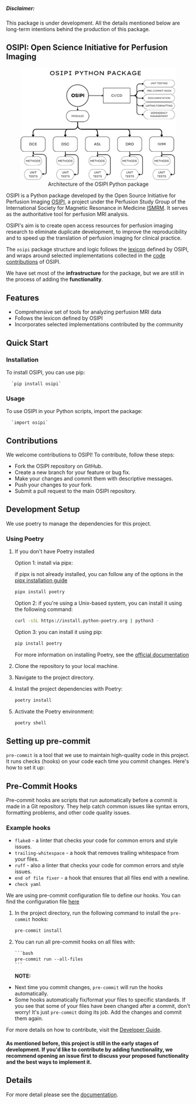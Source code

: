 ##### Disclaimer:

This package is under development. All the details mentioned below are long-term intentions behind the production of this package.

## OSIPI: Open Science Initiative for Perfusion Imaging

<figure>
  <img src="./assets/blueprint.png" alt="Blueprint">
  <figcaption style="text-align: center;">Architecture of the OSIPI Python package</figcaption>
</figure>

OSIPI is a Python package developed by the Open Source Initiative for Perfusion Imaging [OSIPI](https://osipi.ismrm.org/), a project under the Perfusion Study Group of the International Society for Magnetic Resonance in Medicine [ISMRM](https://www.ismrm.org/). It serves as the authoritative tool for perfusion MRI analysis.

OSIPI's aim is to create open access resources for perfusion imaging research to eliminate duplicate development, to improve the reproducibility and to speed up the translation of perfusion imaging for clinical practice.

The `osipi` package structure and logic follows the [lexicon](https://osipi.github.io/OSIPI_CAPLEX/) defined by OSIPI, and wraps around selected implementations collected in the [code contributions](https://github.com/OSIPI/DCE-DSC-MRI_CodeCollection) of OSIPI.

We have set most of the **infrastructure** for the package, but we are still in the process of adding the **functionality**.

## Features

- Comprehensive set of tools for analyzing perfusion MRI data
- Follows the lexicon defined by OSIPI
- Incorporates selected implementations contributed by the community

## Quick Start

### Installation

To install OSIPI, you can use pip:

      `pip install osipi`

### Usage

To use OSIPI in your Python scripts, import the package:

      `import osipi`

## Contributions

We welcome contributions to OSIPI! To contribute, follow these steps:

- Fork the OSIPI repository on GitHub.
- Create a new branch for your feature or bug fix.
- Make your changes and commit them with descriptive messages.
- Push your changes to your fork.
- Submit a pull request to the main OSIPI repository.

## Development Setup

We use poetry to manage the dependencies for this project.

### Using Poetry

1. If you don't have Poetry installed 

     Option 1: install via pipx:

      if pipx is not already installed, you can follow any of the options in the [pipx installation guide](https://pipx.pypa.io/stable/installation/)
    
      ```bash
      pipx install poetry
      ```
 

     Option 2: if you're using a Unix-based system, you can install it using the following command:

     ```bash
     curl -sSL https://install.python-poetry.org | python3 -
     ```
  
     Option 3: you can install it using pip:
   
     ```bash
     pip install poetry
     ```
   
 
  
   For more information on installing Poetry, see the [official documentation](https://python-poetry.org/docs/)

2. Clone the repository to your local machine.
3. Navigate to the project directory.
4. Install the project dependencies with Poetry:

   ```bash
   poetry install
   ```

5. Activate the Poetry environment:

   ```bash
   poetry shell
   ```

## Setting up pre-commit

`pre-commit` is a tool that we use to maintain high-quality code in this project. It runs checks (hooks) on your code each time you commit changes. Here's how to set it up:

## Pre-Commit Hooks

Pre-commit hooks are scripts that run automatically before a commit is made in a Git repository. They help catch common issues like syntax errors, formatting problems, and other code quality issues.

### Example hooks

- `flake8` - a linter that checks your code for common errors and style issues.
- `trailing-whitespace` - a hook that removes trailing whitespace from your files.
- `ruff` - also a linter that checks your code for common errors and style issues.
- `end of file fixer` - a hook that ensures that all files end with a newline.
- `check yaml`

We are using pre-commit configuration file to define our hooks. You can find the configuration file [here](https://github.com/OSIPI/osipi/blob/main/.pre-commit-config.yaml)

1.  In the project directory, run the following command to install the `pre-commit` hooks:

    ```bash
    pre-commit install
    ```

2.  You can run all pre-commit hooks on all files with:

        ```bash
        pre-commit run --all-files
        ```

    **NOTE:**

- Next time you commit changes, `pre-commit` will run the hooks automatically.
- Some hooks automatically fix/format your files to specific standards. If you see that some of your files have been changed after a commit, don't worry! It's just `pre-commit` doing its job.
  Add the changes and commit them again.

For more details on how to contribute, visit the [Developer Guide](https://osipi.github.io/osipi/contribution/).

#### As mentioned before, this project is still in the early stages of development. If you'd like to contribute by adding functionality, we recommend opening an issue first to discuss your proposed functionality and the best ways to implement it.

## Details

For more detail please see the [documentation](https://osipi.github.io/osipi/).

